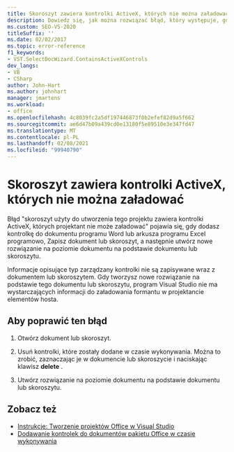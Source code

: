 ```yaml
---
title: Skoroszyt zawiera kontrolki ActiveX, których nie można załadować
description: Dowiedz się, jak można rozwiązać błąd, który występuje, gdy skoroszyt zawiera kontrolki ActiveX, których nie można załadować.
ms.custom: SEO-VS-2020
titleSuffix: ''
ms.date: 02/02/2017
ms.topic: error-reference
f1_keywords:
- VST.SelectDocWizard.ContainsActiveXControls
dev_langs:
- VB
- CSharp
author: John-Hart
ms.author: johnhart
manager: jmartens
ms.workload:
- office
ms.openlocfilehash: 4c8039fc2a5df197446873f0b2efef82d9a5f662
ms.sourcegitcommit: ae6d47b09a439cd0e13180f5e89510e3e347fd47
ms.translationtype: MT
ms.contentlocale: pl-PL
ms.lasthandoff: 02/08/2021
ms.locfileid: "99940790"
---
```

# <a name="the-workbook-contains-activex-controls-that-cannot-be-loaded"></a>Skoroszyt zawiera kontrolki ActiveX, których nie można załadować

  Błąd "skoroszyt użyty do utworzenia tego projektu zawiera kontrolki ActiveX, których projektant nie może załadować" pojawia się, gdy dodasz kontrolkę do dokumentu programu Word lub arkusza programu Excel programowo, Zapisz dokument lub skoroszyt, a następnie utwórz nowe rozwiązanie na poziomie dokumentu na podstawie dokumentu lub skoroszytu.

 Informacje opisujące typ zarządzany kontrolki nie są zapisywane wraz z dokumentem lub skoroszytem. Gdy tworzysz nowe rozwiązanie na podstawie tego dokumentu lub skoroszytu, program Visual Studio nie ma wystarczających informacji do załadowania formantu w projektancie elementów hosta.

## <a name="to-correct-this-error"></a>Aby poprawić ten błąd

1. Otwórz dokument lub skoroszyt.

2. Usuń kontrolki, które zostały dodane w czasie wykonywania. Można to zrobić, zaznaczając je w dokumencie lub skoroszycie i naciskając klawisz **delete** .

3. Utwórz rozwiązanie na poziomie dokumentu na podstawie dokumentu lub skoroszytu.

## <a name="see-also"></a>Zobacz też
- [Instrukcje: Tworzenie projektów Office w Visual Studio](../vsto/how-to-create-office-projects-in-visual-studio.md)
- [Dodawanie kontrolek do dokumentów pakietu Office w czasie wykonywania](../vsto/adding-controls-to-office-documents-at-run-time.md)
